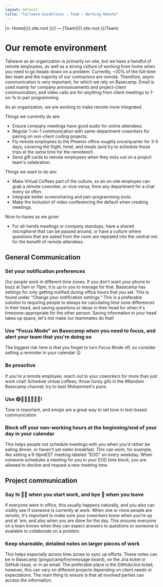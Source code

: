 ```yaml
---
layout: default
title: "Tallwave Guidelines — Team — Working Remote"
---
```


[&larr; Home]({{ site.root }}/) &mdash; [Team]({{ site.root }}/Team)

# Our remote environment

Tallwave as an organization is primarily on-site, but we have a handful of remote employees, as well as a strong culture of working from home when you need to go heads-down on a problem. Currently, ~20% of the full-time dev team and the majority of our contractors are remote. Therefore, async communication is very important, for which we rely on Basecamp. Email is used mainly for company announcements and project-client communication, and video calls are for anything from client meetings to 1-on-1s to pair programming.

As an organization, we are working to make remote more integrated.

Things we currently do are:
* Ensure company meetings have good audio for online attendees.
* Regular 1-on-1 communication with same-department coworkers for pairing on non-client coding projects.
* Fly remote employees to the Phoenix office roughly once/quarter for 3-5 days, covering the flight, hotel, and meals (and try to schedule those trips at the same time for the remotees!).
* Send gift cards to remote employees when they miss out on a project team's celebration.

Things we want to do are:
* Make Virtual Coffees part of the culture, so an on-site employee can grab a remote coworker, or vice-versa, from any department for a chat every so often.
* Integrate better screensharing and pair-programming tools.
* Make the inclusion of video conferencing the default when creating meetings.

Nice-to-haves as we grow:
* For all-hands meetings or company standups, have a shared microphone that can be passed around, or have a culture where questions that are asked from the room are repeated into the central mic for the benefit of remote attendees.

## General Communication

### Set your notification preferences

  Our people work in different time zones. If you don't want your phone to buzz at 5am or 11pm, it is up to you to manage for that. Basecamp has settings for only getting notified during office hours that you set. This is found under "Change your notification settings." This is a preferable solution to requiring people to always be calculating time zone differences in their head, and saving questions or ideas in their head for when it's timezone-appropriate for the other person. Saving information in your head takes up space, let's not make our teammates do that!

### Use "Focus Mode" on Basecamp when you need to focus, and alert your team that you're doing so

  The biggest risk here is that you forget to turn Focus Mode off, so consider setting a reminder in your calendar 😉

### Be proactive

  If you're a remote employee, reach out to your coworkers for more than just work chat! Schedule virtual coffees; throw funny gifs in the #Random Basecamp channel; try to best Mohammed's puns.

### Use 😄🙋🏼‍🤜🏼🤛🏼!

  Tone is important, and emojis are a great way to set tone in text-based communication.

### Block off your non-working hours at the beginning/end of your day in your calendar

  This helps people not schedule meetings with you when you'd rather be eating dinner, or haven't yet eaten breakfast. This can work, for example, like setting a 6-9pmEST meeting labeled "EOD" on every weekday. When someone schedules a meeting for you in your EOD time block, you are allowed to decline and request a new meeting time.

## Project communication

### Say hi 👋🏻 when you start work, and bye 🌊 when you leave

  If everyone were in office, this usually happens naturally, and you also can visibly see if someone is currently at work. When one or more people are remote, it's important to make sure your coworkers know when you're up and at 'em, and also when you are done for the day. This ensures everyone on a team knows when they can expect answers to questions or someone is available to collaborate on a problem.

### Keep shareable, detailed notes on larger pieces of work

  This helps especially across time zones to sync up efforts. These notes can be in Basecamp (pings/campfire/message board), on the Jira ticket or GitHub issue, or in an email. The preferable place is the GitHub/Jira ticket; however, this can vary on different projects depending on client needs or expectations. The main thing to ensure is that all involved parties can access the information.
